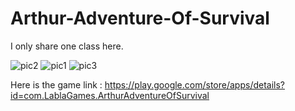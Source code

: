 # Arthur-Adventure-Of-Survival

I only share one class here.

![pic2](https://user-images.githubusercontent.com/71084430/230747737-16cdd2a5-7b7e-4ef7-ac03-6933c5b1840f.png)
![pic1](https://user-images.githubusercontent.com/71084430/230747738-a3500254-b2ed-4f2d-9a17-9442eaea7c41.png)
![pic3](https://user-images.githubusercontent.com/71084430/230747739-559fadbe-e944-4bc2-95d9-8cb8646092b4.png)

Here is the game link : https://play.google.com/store/apps/details?id=com.LablaGames.ArthurAdventureOfSurvival
